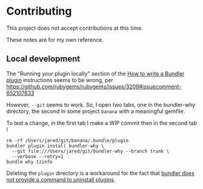 # Contributing

This project does not accept contributions at this time.

These notes are for my own reference.

## Local development

The "Running your plugin locally" section of the 
[How to write a Bundler plugin][1] instructions seems to be wrong, per 
https://github.com/rubygems/rubygems/issues/3209#issuecomment-652107633

However, `--git` seems to work. So, I open two tabs, one in the bundler-why
directory, the second in some project `banana` with a meaningful gemfile.

To test a change, in the first tab I make a WIP commit then in the second tab I

```
rm -rf /Users/jared/git/banana/.bundle/plugin
bundler plugin install bundler-why \
  --git file:///Users/jared/git/bundler-why --branch trunk \
  --verbose --retry=1
bundle why tzinfo
```

Deleting the `plugin` directory is a workaround for the fact that [bundler
does not provide a command to uninstall plugins][2].

[1]: https://bundler.io/v2.0/guides/bundler_plugins.html
[2]: https://github.com/rubygems/rubygems/issues/3187
